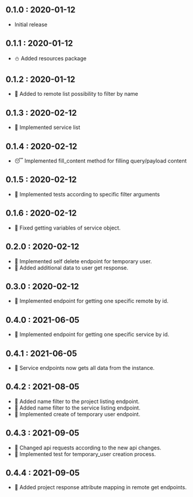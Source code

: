 ## 0.1.0 : 2020-01-12

- Initial release

## 0.1.1 : 2020-01-12

- ⛄️ Added resources package

## 0.1.2 : 2020-01-12

- 🌈 Added to remote list possibility to filter by name

## 0.1.3 : 2020-02-12

- 🎃 Implemented service list

## 0.1.4 : 2020-02-12

- 😴 Implemented fill_content method for filling query/payload content

## 0.1.5 : 2020-02-12

- 🤭 Implemented tests according to specific filter arguments

## 0.1.6 : 2020-02-12

- 🦾 Fixed getting variables of service object.

## 0.2.0 : 2020-02-12

- 🥑 Implemented self delete endpoint for temporary user.
- 🥑 Added additional data to user get response.

## 0.3.0 : 2020-02-12

- 🍓 Implemented endpoint for getting one specific remote by id.

## 0.4.0 : 2021-06-05

- 🍇 Implemented endpoint for getting one specific service by id.

## 0.4.1 : 2021-06-05

- 🍌 Service endpoints now gets all data from the instance.

## 0.4.2 : 2021-08-05

- 🥒 Added name filter to the project listing endpoint.
- 🥒 Added name filter to the service listing endpoint.
- 🥒 Implemented create of temporary user endpoint.

## 0.4.3 : 2021-09-05

- 🥕 Changed api requests according to the new api changes.
- 🥕 Implemented test for temporary_user creation process.

## 0.4.4 : 2021-09-05

- 🥥 Added project response attribute mapping in remote get endpoints.
